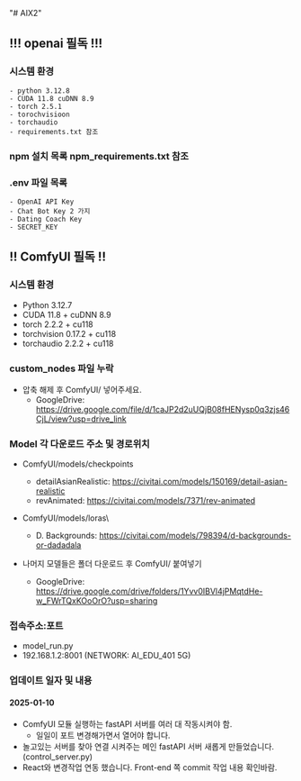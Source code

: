 "# AIX2" 
## !!! openai 필독 !!!
### 시스템 환경
    - python 3.12.8
    - CUDA 11.8 cuDNN 8.9
    - torch 2.5.1
    - torochvisioon
    - torchaudio
    - requirements.txt 참조
### npm 설치 목록 npm_requirements.txt 참조
### .env 파일 목록
    - OpenAI API Key
    - Chat Bot Key 2 가지
    - Dating Coach Key
    - SECRET_KEY
    
## !! ComfyUI 필독 !!
### 시스템 환경
- Python 3.12.7
- CUDA 11.8 + cuDNN 8.9
- torch 2.2.2 + cu118
- torchvision 0.17.2 + cu118
- torchaudio 2.2.2 + cu118

### custom_nodes 파일 누락
- 압축 해제 후 ComfyUI/ 넣어주세요.
    - GoogleDrive: https://drive.google.com/file/d/1caJP2d2uUQjB08fHENysp0q3zjs46CjL/view?usp=drive_link

### Model 각 다운로드 주소 및 경로위치
- ComfyUI/models/checkpoints
    - detailAsianRealistic: https://civitai.com/models/150169/detail-asian-realistic
    - revAnimated: https://civitai.com/models/7371/rev-animated

- ComfyUI/models/loras\
    - D. Backgrounds: https://civitai.com/models/798394/d-backgrounds-or-dadadala

- 나머지 모델들은 폴더 다운로드 후 ComfyUI/ 붙여넣기
    - GoogleDrive: https://drive.google.com/drive/folders/1Yvv0IBVl4jPMqtdHe-w_FWrTQxKOoOrO?usp=sharing

### 접속주소:포트
- model_run.py
- 192.168.1.2:8001 (NETWORK: AI_EDU_401 5G)

### 업데이트 일자 및 내용
#### 2025-01-10
- ComfyUI 모듈 실행하는 fastAPI 서버를 여러 대 작동시켜야 함.
    - 일일이 포트 변경해가면서 열어야 합니다.
- 놀고있는 서버를 찾아 연결 시켜주는 메인 fastAPI 서버 새롭게 만들었습니다. (control_server.py)
- React와 변경작업 연동 했습니다. Front-end 쪽 commit 작업 내용 확인바람.
